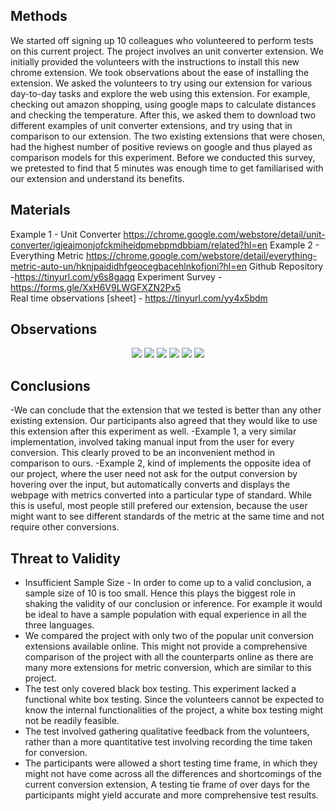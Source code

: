 ## Methods
We started off signing up 10 colleagues who volunteered to perform tests on this current project. The project involves an unit converter extension. We initially provided the volunteers with the instructions to install this new chrome extension. We took observations about the ease of installing the extension. We asked the volunteers to try using our extension for various day-to-day tasks and explore the web using this extension. For example, checking out amazon shopping, using google maps to calculate distances and checking the temperature. After this, we asked them to download two different examples of  unit converter extensions, and try using that in comparison to our extension. The two existing extensions that were chosen, had the highest number of positive reviews on google and thus played as comparison models for this experiment. Before we conducted this survey, we pretested to find that 5 minutes was enough time to get familiarised with our extension and understand its benefits. 

## Materials

Example 1 -  Unit Converter https://chrome.google.com/webstore/detail/unit-converter/igjeajmonjofckmiheidpmebpmdbbiam/related?hl=en
Example 2  - Everything Metric https://chrome.google.com/webstore/detail/everything-metric-auto-un/hknjpaididhfgeocegbacehlnkofjoni?hl=en 
Github Repository -https://tinyurl.com/y6s8gaqq
Experiment Survey - https://forms.gle/XxH6V9LWGFXZN2Px5     
Real time observations [sheet] - https://tinyurl.com/yy4x5bdm


## Observations

<p align="center">
	<img src="img1.jpeg">
	<img src="img2.jpeg">
	<img src="img3.jpeg">
	<img src="img4.jpeg">
	<img src="avg_time.jpg">
	<img src="debug.png">
</p>



## Conclusions

-We can conclude that the extension that we tested is better than any other existing extension. Our participants also agreed that they would like to use this extension after this experiment as well.
-Example 1, a very similar implementation, involved taking manual input from the user for every conversion. This clearly proved to be an inconvenient method in comparison to ours.
-Example 2, kind of implements the opposite idea of our project, where the user need not ask for the output conversion by hovering over the input, but automatically converts and displays the webpage with metrics converted into a particular type of standard. While this is useful, most people still prefered our extension, because the user might want to see different standards of the metric at the same time and not require other conversions.   


## Threat to Validity

- Insufficient Sample Size - In order to come up to a valid conclusion, a sample size of 10 is too small. Hence this plays the biggest role in shaking the validity of our conclusion or inference. For example it would be ideal to have a sample population with equal experience in all the three languages.
- We compared the project with only two of the popular unit conversion extensions available online. This might not provide a comprehensive comparison of the project with all the counterparts online as there are many more extensions for metric conversion, which are similar to this project.
- The test only covered black box testing. This experiment lacked a functional white box testing. Since the volunteers cannot be expected to know the internal functionalities of the project, a white box testing might not be readily feasible.
- The test involved gathering qualitative feedback from the volunteers, rather than a more quantitative test involving recording the time taken for conversion.
- The participants were allowed a short testing time frame, in which they might not have come across all the differences and shortcomings of the current conversion extension, A testing tie frame of over days for the participants might yield accurate and more comprehensive test results.
